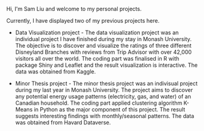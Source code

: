 Hi, I'm Sam Liu and welcome to my personal projects. 

Currently, I have displayed two of my previous projects here.

- Data Visualization project -
The data visualization project was an individual project I have finished during my stay in Monash University.
The objective is to discover and visualize the ratings of three different Disneyland Branches with reviews from Trip Advisor with over 42,000 visitors all over the world.
The coding part was finalised in R with package Shiny and Leaflet and the result visualization is interactive.
The data was obtained from Kaggle.

- Minor Thesis project -
The minor thesis project was an indivisual project during my last year in Monash University.
The project aims to discover any potential energy usage patterns (electricity, gas, and water) of an Canadian household.
The coding part applied clustering algorithm K-Means in Python as the major component of this project.
The result suggests interesting findings with monthly/seasonal patterns.
The data was obtained from Havard Dataverse.
